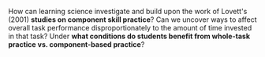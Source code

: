 <p><span style=font-weight: 400;>How can learning science investigate and build upon the work of Lovett's (2001) </span><strong>studies on component skill practice</strong><span style=font-weight: 400;>? Can we uncover ways to affect overall task performance disproportionately to the amount of time invested in that task? Under </span><strong>what conditions do students benefit from whole-task practice vs. component-based practice</strong><span style=font-weight: 400;>?</span></p>